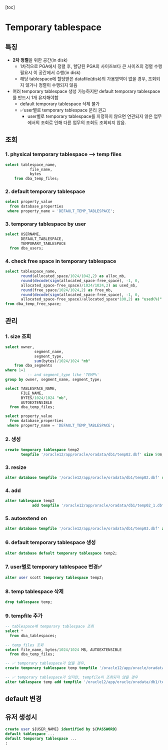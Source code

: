 [toc]

# Temporary tablespace

## 특징

- **2차 정렬**을 위한 공간(in disk)
  - 1차적으로 PGA에서 정렬 후, 할당된 PGA의 사이즈보다 큰 사이즈의 정렬 수행 필요시 이 공간에서 수행(in disk)
  - 해당 tablespace에 할당받은 datafile(disk)의 가용영역이 없을 경우, 조회되지 않거나 정렬이 수행되지 않음
- 여러 temporary tablespace 생성 가능하지만 default temporary tablespace를 반드시 1개 유지해야함
  - default temporary tablespace 삭제 불가
  - ✅user별로 temporary tablespace 분리 권고
    - user별로 temporary tablespace를 지정하지 않으면 연관되지 않은 업무에서의 조회로 인해 다른 업무의 조회도 조회되지 않음.



## 조회

### 1. physical temporary tablespace --> temp files

```sql
select tablespace_name,
		   file_name,
		   bytes
	from dba_temp_files;
```

### 2. default temporary tablespace

```sql
select property_value
  from database_properties
 where property_name = 'DEFAULT_TEMP_TABLESPACE';
```

### 3. temporary tablespace by user

```sql
select USERNAME,
       DEFAULT_TABLESPACE, 
       TEMPORARY_TABLESPACE
  from dba_users;
```

### 4. check free space in temporary tablespace

```sql
select tablespace_name,
       round(allocated_space/1024/1042,2) as alloc_mb,
       round(decode(sign(allocated_space-free_space), -1, 0, 
       allocated_space-free_space)/1024/1024,2) as used_mb,
       round(free_space/1024/1024,2) as free_mb,
       round(decode(sign(allocated_space-free_space), -1, 0, 
       allocated_space-free_space)/allocated_space*100,2) as "used(%)" 
from dba_temp_free_space;
```

## 관리

### 1. size 조회

```sql
select owner,
			 segment_name,
			 segment_type,
			 sum(bytes)/1024/1024 "mb"
	from dba_segments
where 1=1
		  -- and segment_type like 'TEMP%'
group by owner, segment_name, segment_type;
```

```sql
select TABLESPACE_NAME,
       FILE_NAME, 
       BYTES/1024/1024 "mb",
       AUTOEXTENSIBLE
  from dba_temp_files;
```

```sql
select property_value
  from database_properties
 where property_name = 'DEFAULT_TEMP_TABLESPACE';
```

### 2. 생성

```sql
create temporary tablespace temp2
       tempfile '/oracle12/app/oracle/oradata/db1/temp02.dbf' size 50m;
```

### 3. resize

```sql
alter database tempfile '/oracle12/app/oracle/oradata/db1/temp02.dbf' resize 60m;
```

### 4. add

```sql
alter tablespace temp2
			add tempfile '/oracle12/app/oracle/oradata/db1/temp02_1.dbf' size 10m;
```

### 5. autoextend on

```sql
alter database tempfile '/oracle12/app/oracle/oradata/db1/temp03.dbf' autoextend on;
```

### 6. default temporary tablespace 생성

```sql
alter database default temporary tablespace temp2;
```

### 7. user별로 temporary tablespace 변경✅

```sql
alter user scott temporary tablespace temp2;
```

### 8. temp tablespace 삭제

```sql
drop tablespace temp;
```

### 9. tempfile 추가

```sql
-- tablespace에 temporary tablespace 조회
select *
  from dba_tablespaces;
  
-- temp_files 조회
select file_name, bytes/1024/1024 MB, AUTOEXTENSIBLE
  from dba_temp_files;

-- ✅ temporary tablespace가 없을 경우,
create temporary tablespace temp tempfile '/oracle12/app/oracle/oradata/db1/temp01.dbf' size 200M;
  
-- ✅ temporary tablespace가 있지만, tempfile이 조회되지 않을 경우
alter tablespace temp add tempfile '/oracle12/app/oracle/oradata/db1/temp02.dbf' size 200M;
```

## default 변경



## 유저 생성시

```sql
create user ${USER_NAME} identified by ${PASSWORD}
default tablespace ...
default temporary tablespace ...
;
```

